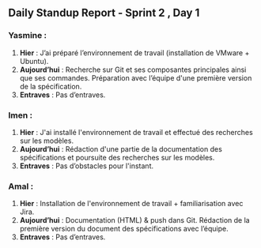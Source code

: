 ## Daily Standup Report - Sprint 2 , Day 1

### Yasmine :

1. **Hier** : J’ai préparé l’environnement de travail (installation de VMware + Ubuntu).
2. **Aujourd’hui** : Recherche sur Git et ses composantes principales ainsi que ses commandes. Préparation avec l’équipe d'une première version de la spécification.
3. **Entraves** : Pas d’entraves.

### Imen :

1. **Hier** : J'ai installé l'environnement de travail et effectué des recherches sur les modèles.
2. **Aujourd’hui** : Rédaction d'une partie de la documentation des spécifications et poursuite des recherches sur les modèles.
3. **Entraves** : Pas d’obstacles pour l'instant.

### Amal :

1. **Hier** : Installation de l'environnement de travail + familiarisation avec Jira.
2. **Aujourd’hui** : Documentation (HTML) & push dans Git. Rédaction de la première version du document des spécifications avec l’équipe.
3. **Entraves** : Pas d’entraves.
